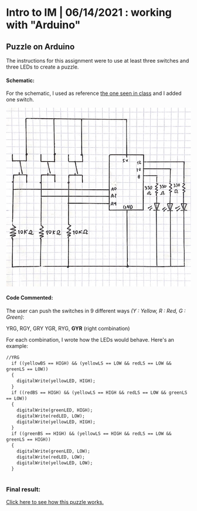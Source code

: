 # Intro to IM | 06/14/2021 : working with "Arduino"

## Puzzle on Arduino

The instructions for this assignment were to use at least three switches and three LEDs to create a puzzle.

#### Schematic:

For the schematic, I used as reference [the one seen in class](https://github.com/michaelshiloh/IntroductionToInteractiveMedia/blob/master/media/handDrawnSchematicExample.jpg) and I added one switch.

<img src="schematic.jpg" width="800" />

#### Code Commented:

The user can push the switches in 9 different ways _(Y : Yellow, R : Red, G : Green)_:

YRG, RGY, GRY
YGR, RYG, **GYR** (right combination)

For each combination, I wrote how the LEDs would behave. Here's an example:

````
//YRG
  if ((yellowBS == HIGH) && (yellowLS == LOW && redLS == LOW && greenLS == LOW))
  {
    digitalWrite(yellowLED, HIGH);
  }
  if ((redBS == HIGH) && (yellowLS == HIGH && redLS == LOW && greenLS == LOW))
  {
    digitalWrite(greenLED, HIGH);
    digitalWrite(redLED, LOW);
    digitalWrite(yellowLED, HIGH);
  }
  if ((greenBS == HIGH) && (yellowLS == HIGH && redLS == LOW && greenLS == HIGH))
  {
    digitalWrite(greenLED, LOW);
    digitalWrite(redLED, LOW);
    digitalWrite(yellowLED, LOW);
  }
  
````

### Final result:

[Click here to see how this puzzle works.](https://youtu.be/R-zqb6z5RGg) 
